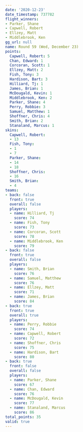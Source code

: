 ```yaml
---
date: '2020-12-23'
date_timestamp: 737782
flight_winners:
- Parker, Shane
- Capwell, Robert
- Ellzey, Matt
- Middlebrook, Ken
gg_url: null
name: Round 59 (Wed, December 23)
points:
  Capwell, Robert: 5
  Chan, Edward: 1
  Corcoran, Scott: 1
  Ellzey, Matt: 2
  Fish, Tony: 3
  Hardison, Bart: 3
  Hilliard, Tj: 1
  James, Brian: 1
  McDougald, Kevin: 1
  Middlebrook, Ken: 2
  Parker, Shane: 4
  Perry, Robbie: 3
  Samuel, Matthew: 1
  Shoffner, Chris: 4
  Smith, Brian: 2
  Stanaland, Marcus: 1
skins:
  Capwell, Robert:
  - 13
  Fish, Tony:
  - 1
  - 7
  Parker, Shane:
  - 14
  - 18
  Shoffner, Chris:
  - 16
  Smith, Brian:
  - 4
teams:
- back: false
  front: true
  overall: false
  players:
  - name: Hilliard, Tj
    score: 74
  - name: Fish, Tony
    score: 73
  - name: Corcoran, Scott
    score: 78
  - name: Middlebrook, Ken
    score: 79
- back: false
  front: true
  overall: false
  players:
  - name: Smith, Brian
    score: 76
  - name: Samuel, Matthew
    score: 76
  - name: Ellzey, Matt
    score: 71
  - name: James, Brian
    score: 84
- back: true
  front: true
  overall: true
  players:
  - name: Perry, Robbie
    score: 74
  - name: Capwell, Robert
    score: 72
  - name: Shoffner, Chris
    score: 75
  - name: Hardison, Bart
    score: 80
- back: true
  front: false
  overall: false
  players:
  - name: Parker, Shane
    score: 67
  - name: Chan, Edward
    score: 76
  - name: McDougald, Kevin
    score: 77
  - name: Stanaland, Marcus
    score: 86
total_points: 35
valid: true
---
```

